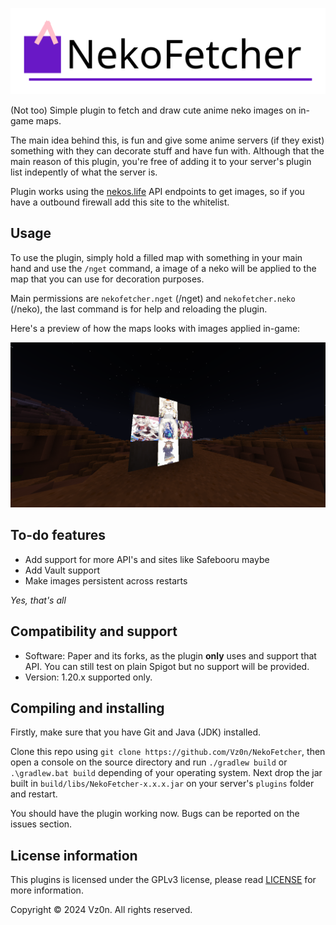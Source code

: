 ![NekoFetcher logo](image/logo.png)

(Not too) Simple plugin to fetch and draw cute anime neko images on in-game maps.

The main idea behind this, is fun and give some anime servers (if they exist) something with they can decorate stuff and have fun with. Although that the main reason of this plugin, you're free of adding it to your server's plugin list indepently of what the server is.

Plugin works using the [nekos.life](https://nekos.life) API endpoints to get images, so if you have a outbound firewall add this site to the whitelist.

## Usage

To use the plugin, simply hold a filled map with something in your main hand and use the `/nget` command, a image of a neko will be applied to the map that you can use for decoration purposes.

Main permissions are `nekofetcher.nget` (/nget) and `nekofetcher.neko` (/neko), the last command is for help and reloading the plugin.

Here's a preview of how the maps looks with images applied in-game:

![Preview](image/preview.png)

## To-do features 

- Add support for more API's and sites like Safebooru maybe
- Add Vault support
- Make images persistent across restarts

*Yes, that's all*

## Compatibility and support

- Software: Paper and its forks, as the plugin **only** uses and support that API. You can still test on plain Spigot but no support will be provided.
- Version: 1.20.x supported only.

## Compiling and installing

Firstly, make sure that you have Git and Java (JDK) installed.

Clone this repo using `git clone https://github.com/Vz0n/NekoFetcher`, then open a console on the source directory and run `./gradlew build` or `.\gradlew.bat build` depending of your operating system. Next drop the jar built in `build/libs/NekoFetcher-x.x.x.jar` on your server's `plugins` folder and restart.

You should have the plugin working now. Bugs can be reported on the issues section.

## License information

This plugins is licensed under the GPLv3 license, please read [LICENSE](https://github.com/Vz0n/NekoFetcher/LICENSE) for more information.

Copyright © 2024 Vz0n. All rights reserved.
